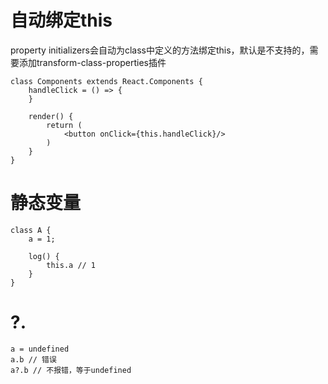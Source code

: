 # 自动绑定this
property initializers会自动为class中定义的方法绑定this，默认是不支持的，需要添加transform-class-properties插件

```
class Components extends React.Components {
	handleClick = () => {
	}

	render() {
		return (
			<button onClick={this.handleClick}/>
		)
	}
}
```

# 静态变量

```
class A {
    a = 1;
    
    log() {
        this.a // 1
    }
}
```

# ?.

```
a = undefined
a.b // 错误
a?.b // 不报错，等于undefined
```


                      